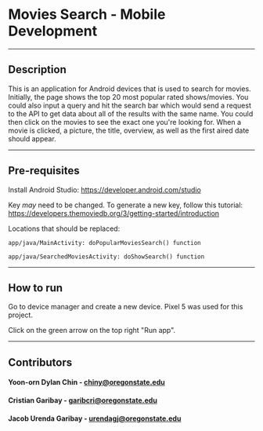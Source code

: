 # Movies Search - Mobile Development 


---
## Description 

This is an application for Android devices that is used to search for movies. Initially, the page shows the top 20 most popular rated shows/movies. You could also input a query and hit the search bar which would send a request to the API to get data about all of the results with the same name. You could then click on the movies to see the exact one you're looking for. When a movie is clicked, a picture, the title, overview, as well as the first aired date should appear.

---
## Pre-requisites 

Install Android Studio: https://developer.android.com/studio

Key *may* need to be changed. To generate a new key, follow this tutorial: https://developers.themoviedb.org/3/getting-started/introduction

Locations that should be replaced:
```
app/java/MainActivity: doPopularMoviesSearch() function

app/java/SearchedMoviesActivity: doShowSearch() function
```

---
## How to run

Go to device manager and create a new device. Pixel 5 was used for this project.

Click on the green arrow on the top right "Run app".

---
## Contributors 

#### Yoon-orn Dylan Chin - chiny@oregonstate.edu
#### Cristian Garibay - garibcri@oregonstate.edu 
#### Jacob Urenda Garibay - urendagj@oregonstate.edu 
